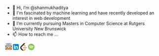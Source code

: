 - 👋 Hi, I’m @shanmukhaditya
- 👀 I'm fascinated by machine learning and have recently developed an interest in web development
- 🌱 I’m currently pursuing Masters in Computer Science at Rutgers University New Brunswick
- 📫 How to reach me ...

<a href="mailto:shanmukh.yenikapati@rutgers.edu">
  <img align="left" alt="Shanmukh's Email" width="22px" src="icons/icons8-email-64.png" />
</a>
<a href="https://www.linkedin.com/in/shanmukh-y/">
  <img align="left" alt="Shanmukh's LinkedIn" width="25px" src="icons/icons8-linkedin.svg" />
</a>
<a href="https://leetcode.com/shanmukhaditya9/">
  <img align="left" alt="Shanmukh's LeetCode" width="25px" src="icons/icons8-leetcode.png" />
</a>
<a href="https://open.spotify.com/user/31kh74sohh7hekbvggeco2uukfu4?si=d6f42921ab08405e">
  <img align="left" alt="Shanmukh's Spotify" width="25px" src="icons/icons8-spotify.gif" />
</a>

<!---
shanmukhaditya/shanmukhaditya is a ✨ special ✨ repository because its `README.md` (this file) appears on your GitHub profile.
You can click the Preview link to take a look at your changes.
--->

